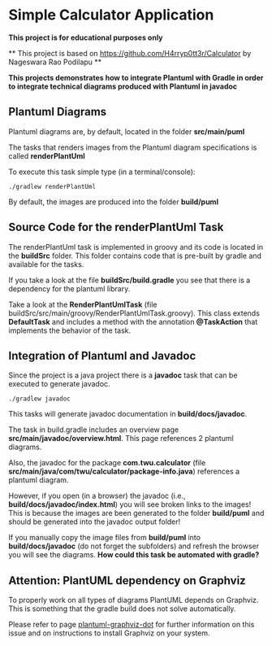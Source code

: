 # Simple Calculator Application

**This project is for educational purposes only**

** This project is based on https://github.com/H4rryp0tt3r/Calculator by Nageswara Rao Podilapu **

**This projects demonstrates how to integrate Plantuml with Gradle in order to integrate 
technical diagrams produced with Plantuml in javadoc**

## Plantuml Diagrams

Plantuml diagrams are, by default, located in the folder **src/main/puml**

The tasks that renders images from the Plantuml diagram specifications is called **renderPlantUml**  

To execute this task simple type (in a terminal/console):

    ./gradlew renderPlantUml

By default, the images are produced into the folder **build/puml**

## Source Code for the renderPlantUml Task

The renderPlantUml task is implemented in groovy and its code is located in the **buildSrc** 
folder. This folder contains code that is pre-built by gradle and available for the 
tasks.

If you take a look at the file **buildSrc/build.gradle** you see that there is a dependency 
for the plantuml library.

Take a look at the **RenderPlantUmlTask** (file buildSrc/src/main/groovy/RenderPlantUmlTask.groovy). This 
class extends **DefaultTask** and includes a method with the annotation **@TaskAction** 
that implements the behavior of the task.

## Integration of Plantuml and Javadoc

Since the project is a java project there is a **javadoc** task that can be executed 
to generate javadoc.

    ./gradlew javadoc

This tasks will generate javadoc documentation in **build/docs/javadoc**. 

The task in build.gradle includes an overview page **src/main/javadoc/overview.html**. 
This page references 2 plantuml diagrams.

Also, the javadoc for the package **com.twu.calculator** (file **src/main/java/com/twu/calculator/package-info.java**) 
references a plantuml diagram.

However, if you open (in a browser) the javadoc (i.e., **build/docs/javadoc/index.html**) you 
will see broken links to the images! This is because the images are been generated 
to the folder **build/puml** and should be generated into the javadoc output folder!

If you manually copy the image files from **build/puml** into **build/docs/javadoc** 
(do not forget the subfolders) and refresh the browser you will see the diagrams. **How 
could this task be automated with gradle?**

## Attention: PlantUML dependency on Graphviz

To properly work on all types of diagrams PlantUML depends on Graphviz. This is something that the gradle build does not solve automatically.

Please refer to page [plantuml-graphviz-dot](http://plantuml.com/graphviz-dot) for further information on this issue and on instructions to install Graphviz on your system.
